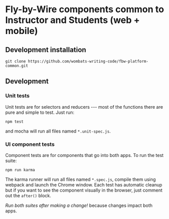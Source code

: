 
# Fly-by-Wire components common to Instructor and Students (web + mobile)


## Development installation
```
git clone https://github.com/wombats-writing-code/fbw-platform-common.git
```

## Development

### Unit tests
Unit tests are for selectors and reducers --- most of the functions there are pure and simple to test. Just run:

```
npm test
```

and mocha will run all files named `*.unit-spec.js`.


### UI component tests
Component tests are for components that go into both apps. To run the test suite:
```
npm run karma
```
The karma runner will run all files named `*.spec.js`, compile them using webpack and launch the Chrome window. Each test has automatic cleanup but if you want to see the component visually in the browser, just comment out the `after()` block.

*Run both suites after making a change!* because changes impact both apps.
